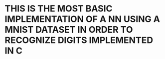 THIS IS THE MOST BASIC IMPLEMENTATION OF A NN
USING A MNIST DATASET IN ORDER TO RECOGNIZE DIGITS
IMPLEMENTED IN C
==========================================================
